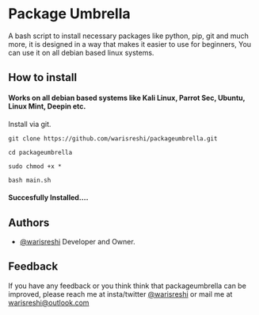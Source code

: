 
# Package Umbrella
A bash script to install necessary packages like python, pip, git and much more, it is designed in a way that makes it easier to use for beginners, You can use it on all debian based linux systems.


## How to install

#### Works on all debian based systems like Kali Linux, Parrot Sec, Ubuntu, Linux Mint, Deepin etc.

Install via git.

```
git clone https://github.com/warisreshi/packageumbrella.git
```
```
cd packageumbrella
```
```
sudo chmod +x *
```
```
bash main.sh
```
#### Succesfully Installed....
## Authors

- [@warisreshi](https://www.github.com/warisreshi) Developer and Owner.


## Feedback

If you have any feedback or you think think that packageumbrella can be improved, please reach me at insta/twitter [@warisreshi](https://linktr.ee/warisreshi) or mail me at warisreshi@outlook.com
